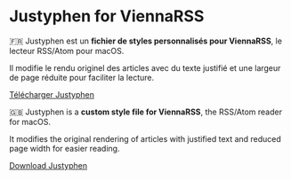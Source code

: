 # Justyphen for ViennaRSS

🇫🇷 Justyphen est un **fichier de styles personnalisés pour ViennaRSS**, le lecteur RSS/Atom pour macOS.

Il modifie le rendu originel des articles avec du texte justifié et une largeur de page réduite pour faciliter la lecture.

[Télécharger Justyphen](https://github.com/te2dy/Justyphen/releases/latest)

🇬🇧 Justyphen is a **custom style file for ViennaRSS**, the RSS/Atom reader for macOS.

It modifies the original rendering of articles with justified text and reduced page width for easier reading.

[Download Justyphen](https://github.com/te2dy/Justyphen/releases/latest)